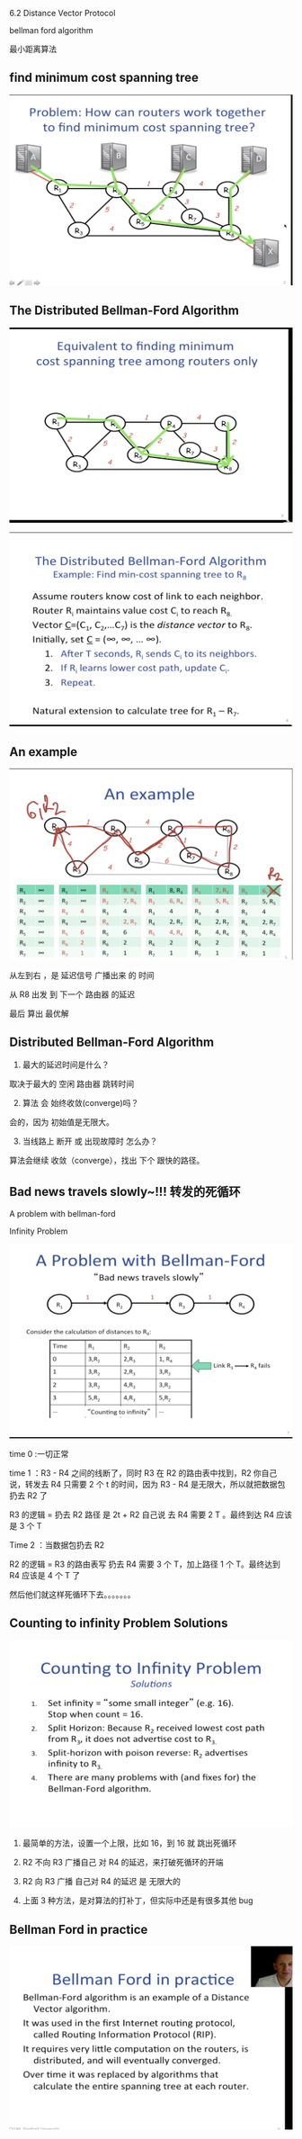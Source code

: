 6.2 Distance Vector Protocol

bellman ford algorithm

最小距离算法

## find minimum cost spanning tree

![](./6.2%20Distance%20Vector%20Protocol_0.png)

## The Distributed Bellman-Ford Algorithm

![](./6.2%20Distance%20Vector%20Protocol_2.png)

![](./6.2%20Distance%20Vector%20Protocol_1.png)

## An example

![](./6.2%20Distance%20Vector%20Protocol_3.png)

从左到右 ，是 延迟信号 广播出来 的 时间

从 R8 出发 到 下一个 路由器 的延迟

最后 算出 最优解

## Distributed Bellman-Ford Algorithm

1. 最大的延迟时间是什么？

取决于最大的 空闲 路由器 跳转时间

2. 算法 会 始终收敛(converge)吗？

会的，因为 初始值是无限大。

3. 当线路上 断开 或 出现故障时 怎么办？

算法会继续 收敛（converge），找出 下个 跟快的路径。

## Bad news travels slowly~!!! 转发的死循环

A problem with bellman-ford

Infinity Problem

![](./6.2%20Distance%20Vector%20Protocol_4.png)

time 0 :一切正常

time 1 ：R3 - R4 之间的线断了，同时 R3 在 R2 的路由表中找到，R2 你自己说，转发去 R4 只需要 2 个 t 的时间，因为 R3 - R4 是无限大，所以就把数据包扔去 R2 了

R3 的逻辑 = 扔去 R2 路径 是 2t + R2 自己说 去 R4 需要 2 T 。最终到达 R4 应该是 3 个 T

Time 2 ：当数据包扔去 R2

R2 的逻辑 = R3 的路由表写 扔去 R4 需要 3 个 T，加上路径 1 个 T。最终达到 R4 应该是 4 个 T 了

然后他们就这样死循环下去。。。。。。。

## Counting to infinity Problem Solutions

![](./6.2%20Distance%20Vector%20Protocol_5.png)

1. 最简单的方法，设置一个上限，比如 16，到 16 就 跳出死循环

2. R2 不向 R3 广播自己 对 R4 的延迟，来打破死循环的开端

3. R2 向 R3 广播 自己对 R4 的延迟 是 无限大的

4. 上面 3 种方法，是对算法的打补丁，但实际中还是有很多其他 bug

## Bellman Ford in practice

![](./6.2%20Distance%20Vector%20Protocol_6.png)
